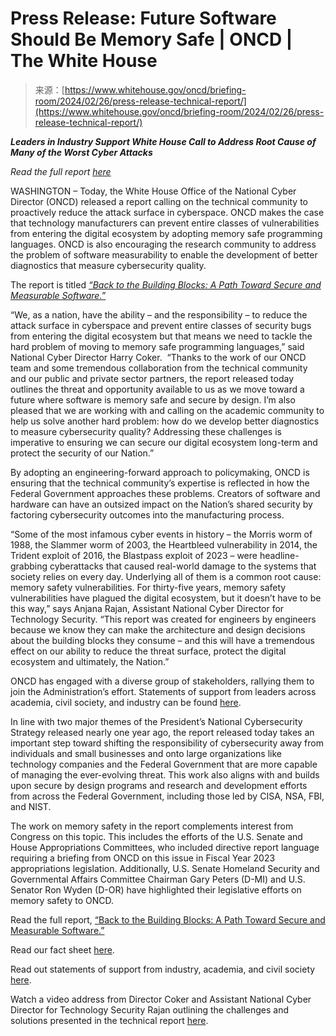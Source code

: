 <!--yml
category: 未分类
date: 2024-05-29 13:23:14
-->

# Press Release: Future Software Should Be Memory Safe | ONCD | The White House

> 来源：[https://www.whitehouse.gov/oncd/briefing-room/2024/02/26/press-release-technical-report/](https://www.whitehouse.gov/oncd/briefing-room/2024/02/26/press-release-technical-report/)

***Leaders in Industry Support White House Call to Address Root Cause of Many of the Worst Cyber Attacks***

*Read the full report [here](https://www.whitehouse.gov/wp-content/uploads/2024/02/Final-ONCD-Technical-Report.pdf)*

WASHINGTON – Today, the White House Office of the National Cyber Director (ONCD) released a report calling on the technical community to proactively reduce the attack surface in cyberspace. ONCD makes the case that technology manufacturers can prevent entire classes of vulnerabilities from entering the digital ecosystem by adopting memory safe programming languages. ONCD is also encouraging the research community to address the problem of software measurability to enable the development of better diagnostics that measure cybersecurity quality.

The report is titled *[“Back to the Building Blocks: A Path Toward Secure and Measurable Software.”](https://www.whitehouse.gov/wp-content/uploads/2024/02/Final-ONCD-Technical-Report.pdf)*

“We, as a nation, have the ability – and the responsibility – to reduce the attack surface in cyberspace and prevent entire classes of security bugs from entering the digital ecosystem but that means we need to tackle the hard problem of moving to memory safe programming languages,” said National Cyber Director Harry Coker.  “Thanks to the work of our ONCD team and some tremendous collaboration from the technical community and our public and private sector partners, the report released today outlines the threat and opportunity available to us as we move toward a future where software is memory safe and secure by design. I’m also pleased that we are working with and calling on the academic community to help us solve another hard problem: how do we develop better diagnostics to measure cybersecurity quality? Addressing these challenges is imperative to ensuring we can secure our digital ecosystem long-term and protect the security of our Nation.”

By adopting an engineering-forward approach to policymaking, ONCD is ensuring that the technical community’s expertise is reflected in how the Federal Government approaches these problems. Creators of software and hardware can have an outsized impact on the Nation’s shared security by factoring cybersecurity outcomes into the manufacturing process.

“Some of the most infamous cyber events in history – the Morris worm of 1988, the Slammer worm of 2003, the Heartbleed vulnerability in 2014, the Trident exploit of 2016, the Blastpass exploit of 2023 – were headline-grabbing cyberattacks that caused real-world damage to the systems that society relies on every day. Underlying all of them is a common root cause: memory safety vulnerabilities. For thirty-five years, memory safety vulnerabilities have plagued the digital ecosystem, but it doesn’t have to be this way,” says Anjana Rajan, Assistant National Cyber Director for Technology Security. “This report was created for engineers by engineers because we know they can make the architecture and design decisions about the building blocks they consume – and this will have a tremendous effect on our ability to reduce the threat surface, protect the digital ecosystem and ultimately, the Nation.”

ONCD has engaged with a diverse group of stakeholders, rallying them to join the Administration’s effort. Statements of support from leaders across academia, civil society, and industry can be found [here](https://www.whitehouse.gov/oncd/briefing-room/2024/02/26/memory-safety-statements-of-support/).

In line with two major themes of the President’s National Cybersecurity Strategy released nearly one year ago, the report released today takes an important step toward shifting the responsibility of cybersecurity away from individuals and small businesses and onto large organizations like technology companies and the Federal Government that are more capable of managing the ever-evolving threat. This work also aligns with and builds upon secure by design programs and research and development efforts from across the Federal Government, including those led by CISA, NSA, FBI, and NIST.

The work on memory safety in the report complements interest from Congress on this topic. This includes the efforts of the U.S. Senate and House Appropriations Committees, who included directive report language requiring a briefing from ONCD on this issue in Fiscal Year 2023 appropriations legislation. Additionally, U.S. Senate Homeland Security and Governmental Affairs Committee Chairman Gary Peters (D-MI) and U.S. Senator Ron Wyden (D-OR) have highlighted their legislative efforts on memory safety to ONCD.

Read the full report, [“Back to the Building Blocks: A Path Toward Secure and Measurable Software.”](https://www.whitehouse.gov/wp-content/uploads/2024/02/Final-ONCD-Technical-Report.pdf)

Read our fact sheet [here](https://www.whitehouse.gov/oncd/briefing-room/2024/02/26/memory-safety-fact-sheet/).

Read out statements of support from industry, academia, and civil society [here](https://www.whitehouse.gov/oncd/briefing-room/2024/02/26/memory-safety-statements-of-support/).

Watch a video address from Director Coker and Assistant National Cyber Director for Technology Security Rajan outlining the challenges and solutions presented in the technical report [here](https://www.whitehouse.gov/oncd/briefing-room/2024/02/26/video-technical-report-launch/).

###